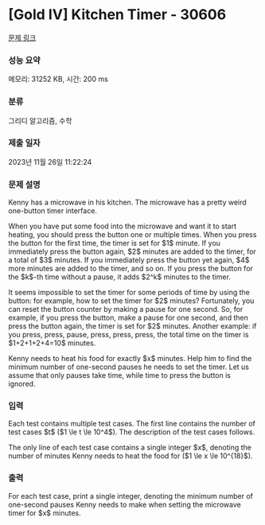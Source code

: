 # [Gold IV] Kitchen Timer - 30606 

[문제 링크](https://www.acmicpc.net/problem/30606) 

### 성능 요약

메모리: 31252 KB, 시간: 200 ms

### 분류

그리디 알고리즘, 수학

### 제출 일자

2023년 11월 26일 11:22:24

### 문제 설명

<p>Kenny has a microwave in his kitchen. The microwave has a pretty weird one-button timer interface. </p>

<p>When you have put some food into the microwave and want it to start heating, you should press the button one or multiple times. When you press the button for the first time, the timer is set for $1$ minute. If you immediately press the button again, $2$ minutes are added to the timer, for a total of $3$ minutes. If you immediately press the button yet again, $4$ more minutes are added to the timer, and so on. If you press the button for the $k$-th time without a pause, it adds $2^k$ minutes to the timer.</p>

<p>It seems impossible to set the timer for some periods of time by using the button: for example, how to set the timer for $2$ minutes? Fortunately, you can reset the button counter by making a pause for one second. So, for example, if you press the button, make a pause for one second, and then press the button again, the timer is set for $2$ minutes. Another example: if you press, press, pause, press, press, press, the total time on the timer is $1+2+1+2+4=10$ minutes.</p>

<p>Kenny needs to heat his food for exactly $x$ minutes. Help him to find the minimum number of one-second pauses he needs to set the timer. Let us assume that only pauses take time, while time to press the button is ignored.</p>

### 입력 

 <p>Each test contains multiple test cases. The first line contains the number of test cases $t$ ($1 \le t \le 10^4$). The description of the test cases follows.</p>

<p>The only line of each test case contains a single integer $x$, denoting the number of minutes Kenny needs to heat the food for ($1 \le x \le 10^{18}$).</p>

### 출력 

 <p>For each test case, print a single integer, denoting the minimum number of one-second pauses Kenny needs to make when setting the microwave timer for $x$ minutes.</p>


